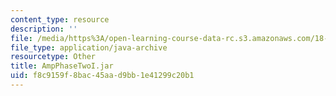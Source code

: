 ```yaml
---
content_type: resource
description: ''
file: /media/https%3A/open-learning-course-data-rc.s3.amazonaws.com/18-03sc-differential-equations-fall-2011/f8c9159f8bac45aad9bb1e41299c20b1_AmpPhaseTwoI.jar
file_type: application/java-archive
resourcetype: Other
title: AmpPhaseTwoI.jar
uid: f8c9159f-8bac-45aa-d9bb-1e41299c20b1
---
```

